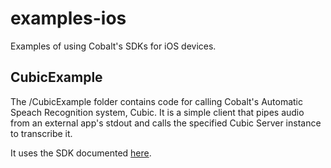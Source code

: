 # examples-ios
Examples of using Cobalt's SDKs for iOS devices.

## CubicExample
The /CubicExample folder contains code for calling Cobalt's Automatic Speach Recognition system, Cubic.  It is a simple client that pipes audio from an external app's stdout and calls the specified Cubic Server instance to transcribe it. 

It uses the SDK documented [here](https://cobaltspeech.github.io/sdk-cubic).
